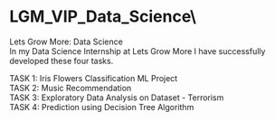 # LGM_VIP_Data_Science\
Lets Grow More: Data Science\
In my Data Science Internship at Lets Grow More I have successfully developed these four tasks. 

TASK 1: Iris Flowers Classification ML Project \
TASK 2: Music Recommendation\
TASK 3: Exploratory Data Analysis on Dataset - Terrorism\
TASK 4: Prediction using Decision Tree  Algorithm
